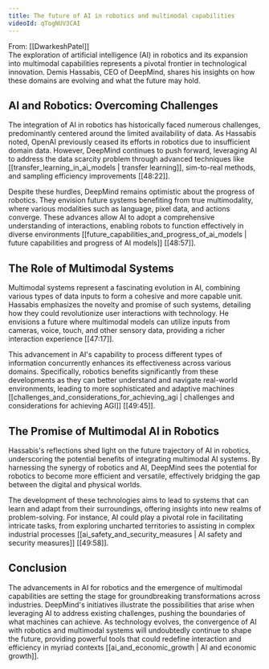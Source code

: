 ```yaml
---
title: The future of AI in robotics and multimodal capabilities
videoId: qTogNUV3CAI
---
```


From: [[DwarkeshPatel]] <br/> 
The exploration of artificial intelligence (AI) in robotics and its expansion into multimodal capabilities represents a pivotal frontier in technological innovation. Demis Hassabis, CEO of DeepMind, shares his insights on how these domains are evolving and what the future may hold.

## AI and Robotics: Overcoming Challenges

The integration of AI in robotics has historically faced numerous challenges, predominantly centered around the limited availability of data. As Hassabis noted, OpenAI previously ceased its efforts in robotics due to insufficient domain data. However, DeepMind continues to push forward, leveraging AI to address the data scarcity problem through advanced techniques like [[transfer_learning_in_ai_models | transfer learning]], sim-to-real methods, and sampling efficiency improvements [<a class="yt-timestamp" data-t="48:22">[48:22]</a>].

Despite these hurdles, DeepMind remains optimistic about the progress of robotics. They envision future systems benefiting from true multimodality, where various modalities such as language, pixel data, and actions converge. These advances allow AI to adopt a comprehensive understanding of interactions, enabling robots to function effectively in diverse environments [[future_capabilities_and_progress_of_ai_models | future capabilities and progress of AI models]] [<a class="yt-timestamp" data-t="48:57">[48:57]</a>].

## The Role of Multimodal Systems

Multimodal systems represent a fascinating evolution in AI, combining various types of data inputs to form a cohesive and more capable unit. Hassabis emphasizes the novelty and promise of such systems, detailing how they could revolutionize user interactions with technology. He envisions a future where multimodal models can utilize inputs from cameras, voice, touch, and other sensory data, providing a richer interaction experience [<a class="yt-timestamp" data-t="47:17">[47:17]</a>].

This advancement in AI's capability to process different types of information concurrently enhances its effectiveness across various domains. Specifically, robotics benefits significantly from these developments as they can better understand and navigate real-world environments, leading to more sophisticated and adaptive machines [[challenges_and_considerations_for_achieving_agi | challenges and considerations for achieving AGI]] [<a class="yt-timestamp" data-t="49:45">[49:45]</a>].

## The Promise of Multimodal AI in Robotics

Hassabis's reflections shed light on the future trajectory of AI in robotics, underscoring the potential benefits of integrating multimodal AI systems. By harnessing the synergy of robotics and AI, DeepMind sees the potential for robotics to become more efficient and versatile, effectively bridging the gap between the digital and physical worlds.

The development of these technologies aims to lead to systems that can learn and adapt from their surroundings, offering insights into new realms of problem-solving. For instance, AI could play a pivotal role in facilitating intricate tasks, from exploring uncharted territories to assisting in complex industrial processes [[ai_safety_and_security_measures | AI safety and security measures]] [<a class="yt-timestamp" data-t="49:58">[49:58]</a>].

## Conclusion

The advancements in AI for robotics and the emergence of multimodal capabilities are setting the stage for groundbreaking transformations across industries. DeepMind's initiatives illustrate the possibilities that arise when leveraging AI to address existing challenges, pushing the boundaries of what machines can achieve. As technology evolves, the convergence of AI with robotics and multimodal systems will undoubtedly continue to shape the future, providing powerful tools that could redefine interaction and efficiency in myriad contexts [[ai_and_economic_growth | AI and economic growth]].